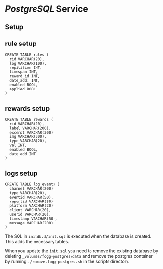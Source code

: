 # _PostgreSQL_ Service

## Setup

## rule setup
```
CREATE TABLE rules (
  rid VARCHAR(20),
  log VARCHAR(100),
  repitition INT,
  timespan INT,
  reward_id INT,
  date_add: INT,
  enabled BOOL,
  applied BOOL
)
```

## rewards setup
``` 
CREATE TABLE rewards (
  rid VARCHAR(20),
  label VARCHAR(200),
  excerpt VARCHAR(300),
  img VARCHAR(300),
  type VARCHAR(20),
  val INT,
  enabled BOOL,
  date_add INT
)
```

## logs setup 

```
CREATE TABLE log_events (
  channel VARCHAR(200),
  type VARCHAR(20),
  eventid VARCHAR(50),
  reportid VARCHAR(50),
  platform VARCHAR(20),
  client VARCHAR(20),
  userid VARCHAR(20),
  timestamp VARCHAR(50),
  message VARCHAR(200)
)
```
The SQL in `initdb.d/init.sql` is executed when the database is created.
This adds the necessary tables.

When you update the `init.sql` you need to remove the existing database by deleting `_volumes/fogg-postgres/data` and remove the postgres container by running `./remove.fogg-postgres.sh` in the scripts directory.
